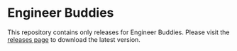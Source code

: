 # Engineer Buddies

This repository contains only releases for Engineer Buddies. Please visit the [releases page](https://github.com/shekhu10/engineer-buddies/releases) to download the latest version.
